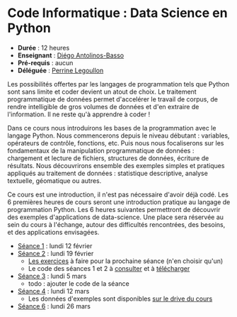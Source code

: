 # Code Informatique : Data Science en Python

- __Durée__ : 12 heures
- __Enseignant__ : [Diégo Antolinos-Basso](mailto:diego.antolinosbasso@sciencespo.fr)
- __Pré-requis__ : aucun
- __Déléguée__ : [Perrine Legoullon](mailto:perrine.legoullon@sciencespo.fr)

Les possibilités offertes par les langages de programmation tels que Python sont sans limite et coder devient un atout de choix. Le traitement programmatique de données permet d'accelérer le travail de corpus, de rendre intelligible de gros volumes de données et d'en extraire de l'information. Il ne reste qu'à apprendre à coder !

Dans ce cours nous introduirons les bases de la programmation avec le langage Python. Nous commencerons depuis le niveau débutant : variables, opérateurs de contrôle, fonctions, etc. Puis nous nous focaliserons sur les fondamentaux de la manipulation programmatique de données : chargement et lecture de fichiers, structures de données, écriture de résultats. Nous découvrirons ensemble des exemples simples et pratiques appliqués au traitement de données : statistique descriptive, analyse textuelle, géomatique ou autres.

Ce cours est une introduction, il n'est pas nécessaire d'avoir déjà codé. Les 6 premières heures de cours seront une introduction pratique au langage de programmation Python. Les 6 heures suivantes permettront de découvrir des exemples d'applications de data-science. Une place sera réservée au sein du cours à l'échange, autour des difficultés rencontrées, des besoins, et des applications envisagées.

- [Séance 1](1.md) : lundi 12 février
- [Séance 2](2.md) : lundi 19 février
    + [Les exercices](2_exo.md) à faire pour la prochaine séance (n'en choisir qu'un)
    + Le code des séances 1 et 2 à [consulter](https://github.com/diegantobass/DataScienceCourse/blob/master/2_code.py) et à [télécharger](2_code.py)
- [Séance 3](3.md) : lundi 5 mars
    + todo : ajouter le code de la séance
- [Séance 4](4.md) : lundi 12 mars
    + Les données d'exemples sont disponibles [sur le drive du cours](https://drive.google.com/drive/folders/0BxhtDlBjuNCHSTdLNXAzSVVkd3M?usp=sharing)
- [Séance 6](exercices_final.md) : lundi 26 mars